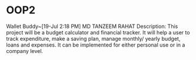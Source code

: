 # OOP2
Wallet Buddy~[19-Jul 2:18 PM] MD TANZEEM RAHAT     Description: This project will be a budget calculator and financial tracker. It will help a user to track expenditure, make a saving plan, manage monthly/ yearly budget, loans and expenses. It can be implemented for either personal use or in a company level.
